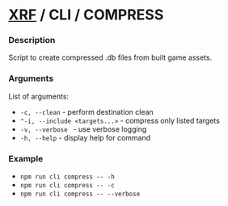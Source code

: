 # [XRF](../../) / CLI / COMPRESS

### Description

Script to create compressed .db files from built game assets.

### Arguments

List of arguments:

- `-c, --clean` - perform destination clean
- `"-i, --include <targets...>` - compress only listed targets
- `-v, --verbose ` - use verbose logging
- `-h, --help` - display help for command

### Example

- `npm run cli compress -- -h`
- `npm run cli compress -- -c`
- `npm run cli compress -- --verbose`
